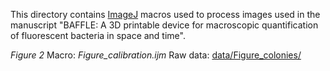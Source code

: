 This directory contains [ImageJ](https://imagej.net/software/fiji/) macros used to process images used in the manuscript "BAFFLE: A 3D printable device for macroscopic quantification of fluorescent bacteria in space and time".

*Figure 2* 
Macro: _Figure_calibration.ijm_
Raw data: [data/Figure_colonies/](../data/Figure_colonies/)
